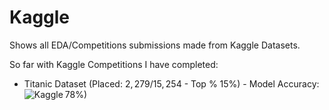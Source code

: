 # Kaggle

Shows all EDA/Competitions submissions made from Kaggle Datasets.

So far with Kaggle Competitions I have completed:

- Titanic Dataset (Placed: $2,279/15,254$ - Top $\%$ $15\%$) - Model Accuracy: $78\%$) <a href="https://www.kaggle.com/code/fernandomazzoni/titanic-1st-competition-submission?scriptVersionId=101427826" target="_blank"><img align="left" alt="Kaggle" title="Open in Kaggle" src="https://kaggle.com/static/images/open-in-kaggle.svg"></a>
  
